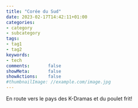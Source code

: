 ```yaml
---
title: "Corée du Sud"
date: 2023-02-17T14:42:11+01:00
categories:
- category
- subcategory
tags:
- tag1
- tag2
keywords:
- tech
comments:       false
showMeta:       false
showActions:    false
#thumbnailImage: //example.com/image.jpg
---
```


En route vers le pays des K-Dramas et du poulet frit!